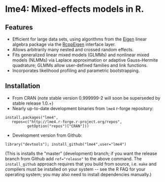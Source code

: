 lme4: Mixed-effects models in R. 
====

## Features

* Efficient for large data sets, using algorithms from the 
[Eigen](http://eigen.tuxfamily.org/index.php?title=Main_Page)
linear algebra package via the [RcppEigen](http://cran.r-project.org/web/packages/RcppEigen/index.html)
interface layer.
* Allows arbitrarily many nested and crossed random effects.
* Fits generalized linear mixed models (GLMMs) and nonlinear mixed models (NLMMs) via Laplace approximation
or adaptive Gauss-Hermite quadrature; GLMMs allow user-defined families and link functions.
* Incorporates likelihood profiling and parametric bootstrapping.

## Installation

* From CRAN (note stable version 0.999999-2 will soon be superseded by stable release 1.0.+)
* Nearly up-to-date development binaries from `lme4` r-forge repository:
```
install.packages("lme4",
   repos=c("http://lme4.r-forge.r-project.org/repos",
          getOption("repos")["CRAN"]))
```
* Development version from Github:
```
library("devtools"); install_github("lme4",user="lme4")
```
(This is installs the "master" (development) branch; if you
want the release branch from Github add `ref="release"` to the
above command.
The `install_github` approach requires that you build from source, i.e. `make` and compilers must be installed on your system -- see the R FAQ for your operating system; you may also need to install dependencies manually.)
